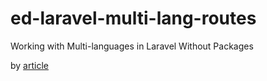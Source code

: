 # ed-laravel-multi-lang-routes
Working with Multi-languages in Laravel Without Packages

by [article](https://medium.com/@styles77/working-with-multi-languages-in-laravel-without-packages-b4dc8bfa9ab8)

